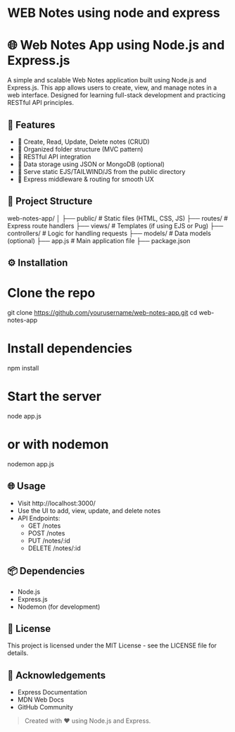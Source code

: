 # WEB Notes using node and express 
# 🌐 Web Notes App using Node.js and Express.js

A simple and scalable Web Notes application built using Node.js and Express.js. This app allows users to create, view, and manage notes in a web interface. Designed for learning full-stack development and practicing RESTful API principles.

## 🚀 Features

- 📝 Create, Read, Update, Delete notes (CRUD)
- 📂 Organized folder structure (MVC pattern)
- 📡 RESTful API integration
- 💾 Data storage using JSON or MongoDB (optional)
- 🎨 Serve static EJS/TAILWIND/JS from the public directory
- 🔁 Express middleware & routing for smooth UX

## 📁 Project Structure

web-notes-app/
│
├── public/         # Static files (HTML, CSS, JS)
├── routes/         # Express route handlers
├── views/          # Templates (if using EJS or Pug)
├── controllers/    # Logic for handling requests
├── models/         # Data models (optional)
├── app.js          # Main application file
├── package.json

## ⚙️ Installation

# Clone the repo
git clone https://github.com/yourusername/web-notes-app.git
cd web-notes-app

# Install dependencies
npm install

# Start the server
node app.js
# or with nodemon
nodemon app.js

## 🌐 Usage

- Visit http://localhost:3000/
- Use the UI to add, view, update, and delete notes
- API Endpoints:
  - GET /notes
  - POST /notes
  - PUT /notes/:id
  - DELETE /notes/:id

## 📦 Dependencies

- Node.js
- Express.js
- Nodemon (for development)

## 📜 License

This project is licensed under the MIT License - see the LICENSE file for details.

## 🙌 Acknowledgements

- Express Documentation
- MDN Web Docs
- GitHub Community

> Created with ❤️ using Node.js and Express.
